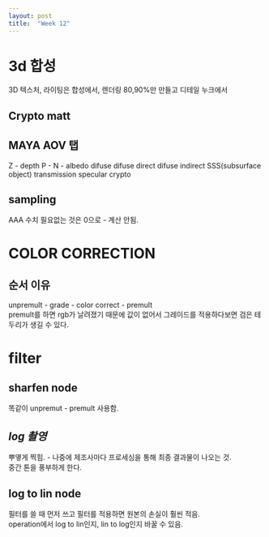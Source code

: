 ```yaml
---
layout: post
title:  "Week 12"
---
```


# 3d 합성

3D 텍스처, 라이팅은 합성에서, 렌더링 80,90%만 만들고 디테일 누크에서 

## Crypto matt  

## MAYA AOV 탭
Z - depth
P -
N -
albedo
difuse 
difuse direct
difuse indirect
SSS(subsurface object)
transmission
specular
crypto

## sampling
AAA 수치 필요없는 것은 0으로 - 계산 안됨.


# COLOR CORRECTION

## 순서 이유
unpremult - grade - color correct - premult  
premult를 하면 rgb가 날려졌기 때문에 값이 없어서 그레이드를 적용하다보면 검은 테두리가 생길 수 있다.  

# filter

## sharfen node
똑같이 unpremut - premult 사용함.  

## *log 촬영*
뿌옇게 찍힘. - 나중에 제조사마다 프로세싱을 통해 최종 결과물이 나오는 것.  
중간 톤을 풍부하게 한다.  

## log to lin node  

필터를 쓸 때 먼저 쓰고 필터를 적용하면 원본의 손실이 훨씬 적음.  
operation에서 log to lin인지, lin to log인지 바꿀 수 있음.  



